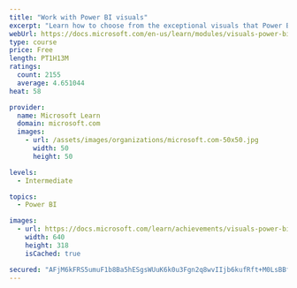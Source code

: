 ```yaml
---
title: "Work with Power BI visuals"
excerpt: "Learn how to choose from the exceptional visuals that Power BI makes available to you. Formatting visuals will direct the user’s attention to exactly where you want it, while helping to make the visual easier to read and interpret. You will also learn about how to use key performance indicators (KPIs)."
webUrl: https://docs.microsoft.com/en-us/learn/modules/visuals-power-bi/
type: course
price: Free
length: PT1H13M
ratings:
  count: 2155
  average: 4.651044
heat: 58

provider:
  name: Microsoft Learn
  domain: microsoft.com
  images:
    - url: /assets/images/organizations/microsoft.com-50x50.jpg
      width: 50
      height: 50

levels:
  - Intermediate

topics:
  - Power BI

images:
  - url: https://docs.microsoft.com/learn/achievements/visuals-power-bi-social.png
    width: 640
    height: 318
    isCached: true

secured: "AFjM6kFRS5umuF1b8Ba5hESgsWUuK6k0u3Fgn2q8wvIIjb6kufRft+M0LsBBfDj+tDBWkEFve6r/gFWHZPQ/F7WWz5jKWfpcAtZuHHtYBE68WYG1mo3Vkm6VUEXxodcu6UGSmoQzq/LciVhp6L0/Eiym1arHC+Hy1zP21xKcyjBtCcMu2+TuR3Q32gZvWXMRUlz8gXuZ9PJq82Lda2TTLWFp26WaTrml+kGv8hKfqDeJnSWq7rylCv+1zf0VYmarGYCLb+HDRARKnC1OpkBe6IiPAcLBFjuk0mEHZHoBybjfkW682AZY8WtUOO+mW6+x+c+QvzcfK6S59l1yt8JkAhTA3CV626H2Izzrb9ZmAORC3C2kua0wcBchNRbqSfkcMwYVvYBDuW39bzKDujSdMlSSUEu6HSLtGceDeD1lpfs=;yBn6DPp1bp939jMTWv9/Yw=="
---
```


